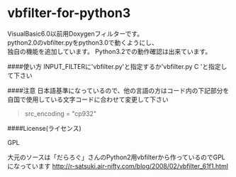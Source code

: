 vbfilter-for-python3
====================
VisualBasic6.0以前用Doxygenフィルターです。  
python2.0のvbfilter.pyをpython3.0で動くようにし、  
独自の機能を追加しています。
Python3.2での動作確認は出来ています。  

####使い方
INPUT_FILTERに'vbfilter.py'と指定するか'vbfilter.py C 'と指定して下さい  

####注意
日本語基準になっているので、他の言語の方はコード内の下記部分を  
自国で使用している文字コードに合わせて変更して下さい  
>src_encoding = "cp932"

####License(ライセンス)

GPL

大元のソースは「だらろぐ」さんのPython2用vbfilterから作っているのでGPLになっています
http://r-satsuki.air-nifty.com/blog/2008/02/vbfilter_61f1.html
